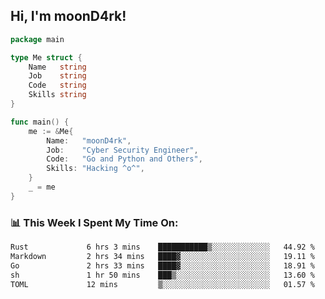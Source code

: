 <h2> Hi, I'm moonD4rk!</h2>

```go
package main

type Me struct {
	Name   string
	Job    string
	Code   string
	Skills string
}

func main() {
	me := &Me{
		Name:   "moonD4rk",
		Job:    "Cyber Security Engineer",
		Code:   "Go and Python and Others",
		Skills: "Hacking ^o^",
	}
	_ = me
}
```

<h3>📊 This Week I Spent My Time On:</h3>
<!-- <img align='right' src="https://github-readme-stats.vercel.app/api?username=moond4rk&show_icons=true&theme=radical", width="300" height="150"> -->

<!--START_SECTION:waka-->

```txt
Rust             6 hrs 3 mins    ███████████▒░░░░░░░░░░░░░   44.92 %
Markdown         2 hrs 34 mins   ████▓░░░░░░░░░░░░░░░░░░░░   19.11 %
Go               2 hrs 33 mins   ████▓░░░░░░░░░░░░░░░░░░░░   18.91 %
sh               1 hr 50 mins    ███▒░░░░░░░░░░░░░░░░░░░░░   13.60 %
TOML             12 mins         ▒░░░░░░░░░░░░░░░░░░░░░░░░   01.57 %
```

<!--END_SECTION:waka-->

